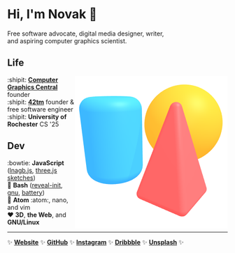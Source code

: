 Hi, I'm Novak :wave:
====================

Free software advocate, digital media designer, writer,  
and aspiring computer graphics scientist.

Life
----

<img align="right" src="scene.png">

:shipit: [**Computer Graphics Central**][cgcentral] founder  
:shipit: [**42tm**][42tm] founder & free software engineer  
:shipit: **University of Rochester** CS '25

[cgcentral]: https://cgcentral.github.io
[42tm]:      https://github.com/42tm

Dev
---

:bowtie: **JavaScript** ([lnagb.js][lnagbjs], [three.js sketches][three])  
    :ox: **Bash** ([reveal-init][ri], [gnu][gnu], [battery][battery])  
  :memo: **Atom** :atom:, nano, and vim  
 :heart: **3D**, **the Web**, and **GNU/Linux**

[lnagbjs]: https://github.com/cgcentral/lnagb.js
[three]:   https://github.com/novakcgx/three.js-sketches
[ri]:      https://github.com/novakcgx/reveal-init
[gnu]:     https://github.com/novakcgx/gnu
[battery]: https://github.com/novakcgx/battery

- - -

:sparkles:
[**Website**](https://novakcgx.github.io)                    :sparkles:
[**GitHub**](https://github.com/novakcgx)                    :sparkles:
[**Instagram**](https://www.instagram.com/thechonkypenguin)  :sparkles:
[**Dribbble**](https://dribbble.com/novakcgx)                :sparkles:
[**Unsplash**](https://unsplash.com/@thechonkypenguin)       :sparkles:
